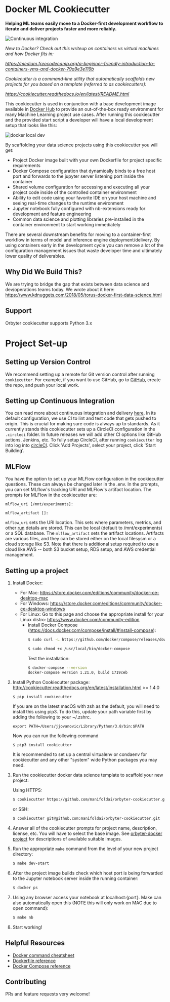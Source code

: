 # Docker ML Cookiecutter

**Helping ML teams easily move to a Docker-first development workflow to iterate and deliver projects faster and more reliably.**

![Continuous integration](https://github.com/manifoldai/orbyter-cookiecutter/actions/workflows/ci.yml/badge.svg)

*New to Docker? Check out this writeup on containers vs virtual machines and how Docker fits in:*

*https://medium.freecodecamp.org/a-beginner-friendly-introduction-to-containers-vms-and-docker-79a9e3e119b*

*Cookiecutter is a command-line utility that automatically scaffolds new projects for you based on a template (referred to as cookiecutters):* 

*https://cookiecutter.readthedocs.io/en/latest/README.html*


This cookiecutter is used in conjunction with a base development image available in [Docker Hub](https://hub.docker.com/r/manifoldai/orbyter-ml-dev/) to provide an out-of-the-box ready environment for many Machine Learning project use cases.
After running this cookiecutter and the provided start script a developer will have a local development setup that looks like this: 

![docker local dev](https://s3-us-west-1.amazonaws.com/manifold-public-no-vpn/torus_local_dev.png)

By scaffolding your data science projects using this cookiecutter you will get:

- Project Docker image built with your own Dockerfile for project specific requirements
- Docker Compose configuration that dynamically binds to a free host port and forwards to the jupyter server listening port inside the container
- Shared volume configuration for accessing and executing all your project code inside of the controlled container environment
- Ability to edit code using your favorite IDE on your host machine and seeing real-time changes to the runtime environment
- Jupyter notebook fully configured with nb-extensions ready for development and feature engineering
- Common data science and plotting libraries pre-installed in the container environment to start working immediately

There are several downstream benefits for moving to a container-first workflow in terms of model and inference engine deployment/delivery.
By using containers early in the development cycle you can remove a lot of the configuration management issues that waste developer time and ultimately lower quality of deliverables.

## Why Did We Build This?

We are trying to bridge the gap that exists between data science and dev/operations teams today. We wrote about it here:
https://www.kdnuggets.com/2018/05/torus-docker-first-data-science.html

## Support

Orbyter cookiecutter supports Python 3.x

# Project Set-up

## Setting up Version Control

We recommend setting up a remote for Git version control after running `cookiecutter`.  For example, if you want to use GitHub, go to [GitHub](https://github.com/), create the repo, and push your local work.

## Setting up Continuous Integration

You can read more about continuous integration and delivery [here](https://martinfowler.com/bliki/ContinuousDelivery.html). In its default configuration, we use CI to lint and test code that gets pushed to origin. This is crucial for making sure code is always up to standards. As it currently stands this cookiecutter sets up a CircleCI configuration in the `.circleci` folder.  In future releases we will add other CI options like GitHub actions, Jenkins, etc.  To fully setup CircleCI, after running `cookiecutter` log into log into [circleCI](https://circleci.com/). Click 'Add Projects', select your project, click 'Start Building'.

## MLFlow

You have the option to set up your MLFlow configuration in the cookiecutter questions. These can always be changed later in
the .env. In the prompts, you can set MLflow's tracking URI and MLFlow's artifact location. The prompts for MLFlow in the cookiecutter are:

```
mlflow_uri [/mnt/experiments]:

mlflow_artifact []:
```

`mlflow_uri` sets the URI location. This sets where parameters, metrics, and other [run](run) details are stored. This can be local (default to /mnt/experiments) or a SQL database. The `mlflow_artifact` sets the artifact locations. Artifacts are various files, and they can be stored either on the local filesysm or a cloud storage like S3.  Note that there is additional setup required to use a cloud like AWS -- both S3 bucket setup, RDS setup, and AWS credential management. 

## <a name="setup"></a> Setting up a project
1. Install Docker: 
    - For Mac: https://store.docker.com/editions/community/docker-ce-desktop-mac
    - For Windows: https://store.docker.com/editions/community/docker-ce-desktop-windows
    - For Linux: Go to this page and choose the appropriate install for your Linux distro: https://www.docker.com/community-edition
        - Install Docker Compose (https://docs.docker.com/compose/install/#install-compose):
            ```bash
            $ sudo curl -L https://github.com/docker/compose/releases/download/1.21.0/docker-compose-$(uname -s)-$(uname -m) -o /usr/local/bin/docker-compose
            ```
            ```bash
            $ sudo chmod +x /usr/local/bin/docker-compose
            ```
            Test the installation:
            ```bash
            $ docker-compose --version
            docker-compose version 1.21.0, build 1719ceb
            ```
2. Install Python Cookiecutter package: http://cookiecutter.readthedocs.org/en/latest/installation.html >= 1.4.0
    ``` bash
    $ pip install cookiecutter
    ```
    If you are on the latest macOS with zsh as the default, you will need to install this using pip3. To do this, update your path variable first by adding the following to your ~/.zshrc. 
    ```
    export PATH=/Users/jjovanovic/Library/Python/3.8/bin:$PATH
    ```
    Now you can run the following command
    ```
    $ pip3 install cookicutter
    ```
    It is recommended to set up a central virtualenv or condaenv for cookiecutter and any other "system" wide Python packages you may need.
3. Run the cookiecutter docker data science template to scaffold your new project:
   
   Using HTTPS:
   
    ``` bash
    $ cookiecutter https://github.com/manifoldai/orbyter-cookiecutter.git
    ```
    
    or SSH:
    
    ``` bash
    $ cookiecutter git@github.com:manifoldai/orbyter-cookiecutter.git
    ```
4. Answer all of the cookiecutter prompts for project name, description, license, etc. You will have to select the base image. See [orbyter-docker project](https://github.com/manifoldai/orbyter-docker/blob/master/README.md) for descriptions of available suitable images.
5. Run the appropriate `make` command from the level of your new project directory:
    ``` bash
    $ make dev-start
    ```
6. After the project image builds check which host port is being forwarded to the Jupyter notebook server inside the running container:
    ``` bash
    $ docker ps 
    ```
7. Using any browser access your notebook at localhost:{port}. Make can also
    automatically open this (NOTE this will only work on MAC due to open command):
    ``` bash
    $ make nb
    ```
8. Start working!


## Helpful Resources 
- [Docker command cheatsheet](https://www.docker.com/wp-content/uploads/2022/03/docker-cheat-sheet.pdf)
- [Dockerfile reference](https://docs.docker.com/engine/reference/builder/)
- [Docker Compose reference](https://docs.docker.com/compose/compose-file/)

## Contributing
PRs and feature requests very welcome!
